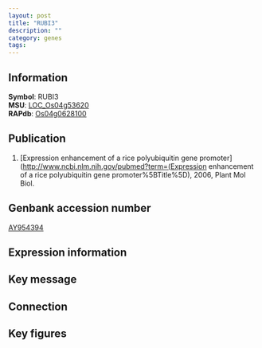 ```yaml
---
layout: post
title: "RUBI3"
description: ""
category: genes
tags: 
---
```


## Information
__Symbol__: RUBI3  
__MSU__: [LOC_Os04g53620](http://rice.plantbiology.msu.edu/cgi-bin/ORF_infopage.cgi?orf=LOC_Os04g53620)  
__RAPdb__: [Os04g0628100](http://rapdb.dna.affrc.go.jp/viewer/gbrowse_details/irgsp1?name=Os04g0628100)  

## Publication
1. [Expression enhancement of a rice polyubiquitin gene promoter](http://www.ncbi.nlm.nih.gov/pubmed?term=(Expression enhancement of a rice polyubiquitin gene promoter%5BTitle%5D), 2006, Plant Mol Biol.

## Genbank accession number
[AY954394](http://www.ncbi.nlm.nih.gov/nuccore/AY954394)

## Expression information

## Key message

## Connection

## Key figures


